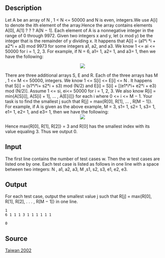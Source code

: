 <h2>Description</h2><p>Let A be an array of N , 1 &lt; N &lt;= 50000 and N is even, integers.We use A[i] to denote the ith element of the array.Hence the array contains elements A[0], A[1] ? ? ? A[N − 1]. Each element of A is a nonnegative integer in the range of 0 through 9972. Given two integers x and y, let (x mod y) be the integer that is the remainder of y dividing x. It happens that A[i] = (a1*i *i + a2*i + a3) mod 9973 for some integers a1, a2, and a3. We know 1 &lt;= ai &lt;= 50000 for i = 1, 2, 3. For example, if N = 6, a1= 1, a2= 1, and a3= 1, then we have the following:
</p><center><img src="images/1341_1.jpg"></center><p>
</p>There are three additional arrays S, E and R. Each of the three arrays has M , 1 &lt;= M &lt;= 50000, integers. We know 1 &lt;= S[i] &lt;= E[i] &lt;= N . It happens that S[i] = (s1*i*i+ s2*i + s3) mod (N/2) and E[i] = S[i] + [(e1*i*i+ e2*i + e3) mod (N/2)]. Assume 1 &lt;= si, ei&lt;= 50000 for i = 1, 2, 3. We also know R[i] = min{A[S[i]], A[S[i] + 1], ... , A[E[i]]} for each i where 0 &lt;= i &lt;= M − 1. Your task is to find the smallest j such that R[j] = max{R[0], R[1], ... , R[M − 1]}. For example, if A is given as the above example, M = 3, s1= 1, s2= 1, s3= 1, e1= 1, e2= 1, and e3= 1, then we have the following:
<center><img src="images/1341_2.jpg"></center><p>
</p>Hence max{R[0], R[1], R[2]} = 3 and R[0] has the smallest index with its value equaling 3. Thus we output 0.

<h2>Input</h2><p>The first line contains the number of test cases w. Then the w test cases are listed one by one. Each test case is listed as follows in one line with a space between two integers: N , a1, a2, a3, M ,s1, s2, s3, e1, e2, e3.</p><h2>Output</h2><p>For each test case, output the smallest value j such that R[j] = max{R[0], R[1], R[2], . . . , R[M − 1]} in one line.</p><pre><code class="language-input1">1
6 1 1 1 3 1 1 1 1 1 1
</code></pre><pre><code class="language-output1">0</code></pre><h2>Source</h2><a href="searchproblem?field=source&amp;key=Taiwan+2002">Taiwan 2002</a>